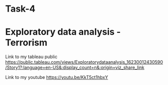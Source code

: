 # Task-4
# Exploratory data analysis - Terrorism


Link to my tableau public
https://public.tableau.com/views/Exploratorydataanalysis_16230012430590/Story1?:language=en-US&:display_count=n&:origin=viz_share_link

Link to my youtube
https://youtu.be/KkT5ct1hbxY
